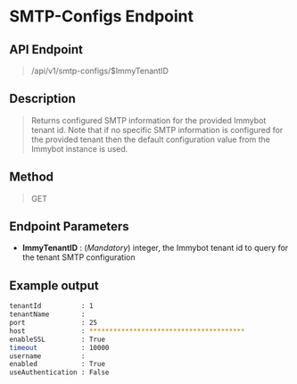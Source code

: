 # SMTP-Configs Endpoint
## API Endpoint
> /api/v1/smtp-configs/$ImmyTenantID
## Description
> Returns configured SMTP information for the provided Immybot tenant id. Note that if no specific SMTP information is configured for the provided tenant then the default configuration value from the Immybot instance is used.
## Method
> GET
## Endpoint Parameters
- **ImmyTenantID** : (*Mandatory*) integer, the Immybot tenant id to query for the tenant SMTP configuration
## Example output
```sh
tenantId          : 1
tenantName        :
port              : 25
host              : ***************************************
enableSSL         : True
timeout           : 10000
username          :
enabled           : True
useAuthentication : False
```